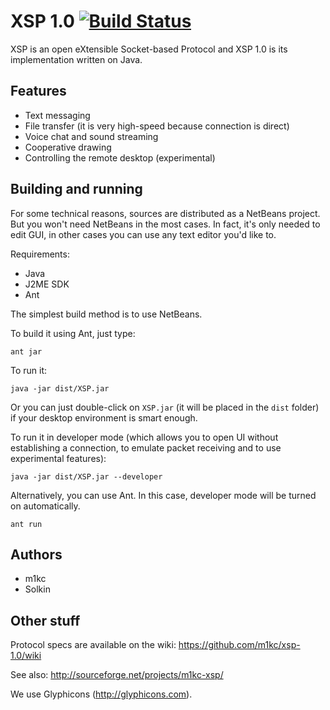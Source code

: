 # XSP 1.0 [![Build Status](https://secure.travis-ci.org/m1kc/xsp-1.0.png?branch=master)](http://travis-ci.org/m1kc/xsp-1.0)

XSP is an open eXtensible Socket-based Protocol and XSP 1.0 is its implementation written on Java.

## Features

* Text messaging
* File transfer (it is very high-speed because connection is direct)
* Voice chat and sound streaming
* Cooperative drawing
* Controlling the remote desktop (experimental)

## Building and running

For some technical reasons, sources are distributed as a NetBeans project. But you won't need NetBeans in the most cases. In fact, it's only needed to edit GUI, in other cases you can use any text editor you'd like to.

Requirements:

* Java
* J2ME SDK
* Ant

The simplest build method is to use NetBeans.

To build it using Ant, just type:

    ant jar

To run it:

    java -jar dist/XSP.jar

Or you can just double-click on `XSP.jar` (it will be placed in the `dist` folder) if your desktop environment is smart enough.
    
To run it in developer mode (which allows you to open UI without establishing a connection, to emulate packet receiving and to use experimental features):

    java -jar dist/XSP.jar --developer
    
Alternatively, you can use Ant. In this case, developer mode will be turned on automatically.
    
    ant run

## Authors

* m1kc
* Solkin

## Other stuff

Protocol specs are available on the wiki:
https://github.com/m1kc/xsp-1.0/wiki

See also:
http://sourceforge.net/projects/m1kc-xsp/

We use Glyphicons (http://glyphicons.com).
